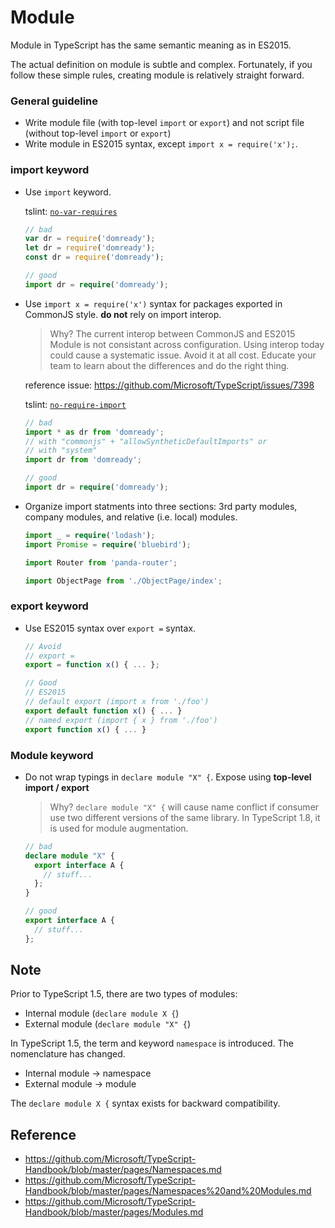 # Module
Module in TypeScript has the same semantic meaning as in ES2015.

The actual definition on module is subtle and complex.
Fortunately, if you follow these simple rules, creating module is relatively straight forward.

### General guideline
- Write module file (with top-level `import` or `export`) and not script file (without top-level `import` or `export`)
- Write module in ES2015 syntax, except `import x = require('x');`.

### import keyword
- Use `import` keyword.

  tslint: [`no-var-requires`](tslint.md#no-var-requires-native)

  ```ts
  // bad
  var dr = require('domready');
  let dr = require('domready');
  const dr = require('domready');

  // good
  import dr = require('domready');
  ```

- Use `import x = require('x')` syntax for packages exported in CommonJS style. **do not** rely on import interop.

  > Why? The current interop between CommonJS and ES2015 Module is not consistant across configuration.
  > Using interop today could cause a systematic issue.
  > Avoid it at all cost.
  > Educate your team to learn about the differences and do the right thing.
  
  reference issue: https://github.com/Microsoft/TypeScript/issues/7398

  tslint: [`no-require-import`](tslint.md#no-require-imports-native)

  ```ts
  // bad
  import * as dr from 'domready';
  // with "commonjs" + "allowSyntheticDefaultImports" or 
  // with "system"
  import dr from 'domready'; 

  // good
  import dr = require('domready');
  ```

- Organize import statments into three sections: 3rd party modules, company modules, and relative (i.e. local) modules.

  ```ts
  import _ = require('lodash');
  import Promise = require('bluebird');

  import Router from 'panda-router';

  import ObjectPage from './ObjectPage/index';
  ```

### export keyword
- Use ES2015 syntax over `export =` syntax.

  ```ts
  // Avoid
  // export =
  export = function x() { ... };

  // Good
  // ES2015
  // default export (import x from './foo')
  export default function x() { ... }
  // named export (import { x } from './foo')
  export function x() { ... }
  ```

### Module keyword
- Do not wrap typings in `declare module "X" {`. Expose using **top-level import / export**

  > Why? `declare module "X" {` will cause name conflict if consumer use two different versions of the same library.
  > In TypeScript 1.8, it is used for module augmentation.

  ```ts
  // bad
  declare module "X" {
    export interface A {
      // stuff...
    };
  }

  // good
  export interface A {
    // stuff...
  };
  ```

## Note
Prior to TypeScript 1.5, there are two types of modules:
- Internal module (`declare module X {`)
- External module (`declare module "X" {`)

In TypeScript 1.5, the term and keyword `namespace` is introduced.
The nomenclature has changed.
- Internal module -> namespace
- External module -> module

The `declare module X {` syntax exists for backward compatibility.

## Reference
- https://github.com/Microsoft/TypeScript-Handbook/blob/master/pages/Namespaces.md
- https://github.com/Microsoft/TypeScript-Handbook/blob/master/pages/Namespaces%20and%20Modules.md
- https://github.com/Microsoft/TypeScript-Handbook/blob/master/pages/Modules.md
